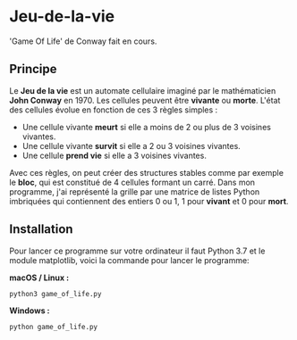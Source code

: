 # Jeu-de-la-vie
'Game Of Life' de Conway fait en cours.


## Principe

Le **Jeu de la vie** est un automate cellulaire imaginé par le mathématicien **John Conway** en 1970. Les cellules peuvent être **vivante** ou **morte**. L'état des cellules évolue en fonction de ces 3 règles simples :

- Une cellule vivante **meurt** si elle a moins de 2 ou plus de 3 voisines vivantes.
- Une cellule vivante **survit** si elle a 2 ou 3 voisines vivantes.
- Une cellule **prend vie** si elle a 3 voisines vivantes.

Avec ces règles, on peut créer des structures stables comme par exemple le **bloc**, qui est constitué de 4 cellules formant un carré.
Dans mon programme, j'ai représenté la grille par une matrice de listes Python imbriquées qui contiennent des entiers 0 ou 1, 1 pour **vivant** et 0 pour **mort**.

## Installation

Pour lancer ce programme sur votre ordinateur il faut Python 3.7 et le module matplotlib, voici la commande pour lancer le programme:

**macOS / Linux :**

```python3 game_of_life.py```

**Windows :**

```python game_of_life.py```

